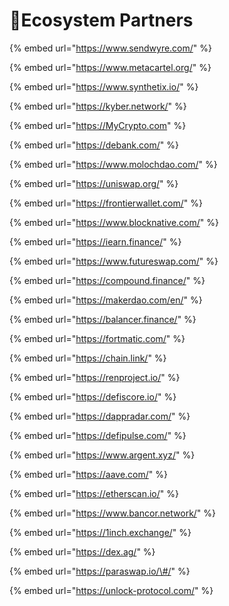# 🤝Ecosystem Partners

{% embed url="https://www.sendwyre.com/" %}

{% embed url="https://www.metacartel.org/" %}

{% embed url="https://www.synthetix.io/" %}

{% embed url="https://kyber.network/" %}

{% embed url="https://MyCrypto.com" %}

{% embed url="https://debank.com/" %}

{% embed url="https://www.molochdao.com/" %}

{% embed url="https://uniswap.org/" %}

{% embed url="https://frontierwallet.com/" %}

{% embed url="https://www.blocknative.com/" %}

{% embed url="https://iearn.finance/" %}

{% embed url="https://www.futureswap.com/" %}

{% embed url="https://compound.finance/" %}

{% embed url="https://makerdao.com/en/" %}

{% embed url="https://balancer.finance/" %}

{% embed url="https://fortmatic.com/" %}

{% embed url="https://chain.link/" %}

{% embed url="https://renproject.io/" %}

{% embed url="https://defiscore.io/" %}

{% embed url="https://dappradar.com/" %}

{% embed url="https://defipulse.com/" %}

{% embed url="https://www.argent.xyz/" %}

{% embed url="https://aave.com/" %}

{% embed url="https://etherscan.io/" %}

{% embed url="https://www.bancor.network/" %}

{% embed url="https://1inch.exchange/" %}

{% embed url="https://dex.ag/" %}

{% embed url="https://paraswap.io/\#/" %}

{% embed url="https://unlock-protocol.com/" %}

